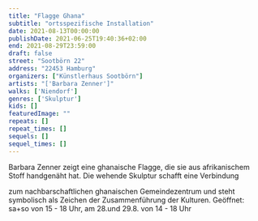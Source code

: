 ```yaml
---
title: "Flagge Ghana"
subtitle: "ortsspezifische Installation"
date: 2021-08-13T00:00:00
publishDate: 2021-06-25T19:40:36+02:00
end: 2021-08-29T23:59:00
draft: false
street: "Sootbörn 22"
address: "22453 Hamburg"
organizers: ["Künstlerhaus Sootbörn"]
artists: "['Barbara Zenner']"
walks: ['Niendorf']
genres: ['Skulptur']
kids: []
featuredImage: ""
repeats: []
repeat_times: []
sequels: []
sequel_times: []
---
```


Barbara Zenner zeigt eine ghanaische Flagge, die sie aus afrikanischem Stoff handgenäht hat. Die wehende Skulptur schafft eine Verbindung 

zum nachbarschaftlichen ghanaischen Gemeindezentrum und steht symbolisch als Zeichen der Zusammenführung der Kulturen. Geöffnet: sa+so von 15 - 18 Uhr, am 28.und 29.8. von 14 - 18 Uhr